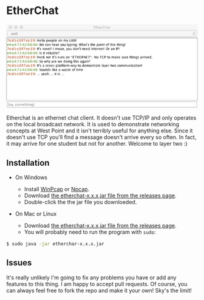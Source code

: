 # EtherChat

![Etherchat](https://github.com/kylekyle/etherchat/blob/master/etherchat.png "EtherChat")

Etherchat is an ethernet chat client. It doesn't use TCP/IP and only operates on the local broadcast network. It is used to demonstrate networking concepts at West Point and it isn't terribly useful for anything else. Since it doesn't use TCP you'll find a message doesn't arrive every so often. In fact, it may arrive for one student but not for another. Welcome to layer two :)

## Installation

* On Windows
  * Install [WinPcap](https://www.winpcap.org/install/default.htm) or [Npcap](https://nmap.org/download.html).
  * Download [the etherchat-x.x.x.jar file from the releases page](https://github.com/kylekyle/etherchat/releases).
  * Double-click the the jar file you downloeded.

* On Mac or Linux
  * Download [the etherchat-x.x.x.jar file from the releases page](https://github.com/kylekyle/etherchat/releases).
  * You will probably need to run the program with `sudo`:

```bash
$ sudo java -jar etherchar-x.x.x.jar 
```

## Issues

It's really unlikely I'm going to fix any problems you have or add any features to this thing. I am happy to accept pull requests. Of course, you can always feel free to fork the repo and make it your own! Sky's the limit!
